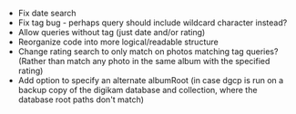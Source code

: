- Fix date search
- Fix tag bug - perhaps query should include wildcard character instead?
- Allow queries without tag (just date and/or rating)
- Reorganize code into more logical/readable structure
- Change rating search to only match on photos matching tag queries? (Rather than match any photo in the same album with the specified rating)
- Add option to specify an alternate albumRoot (in case dgcp is run on a backup copy of the digikam database and collection, where the database root paths don't match)
